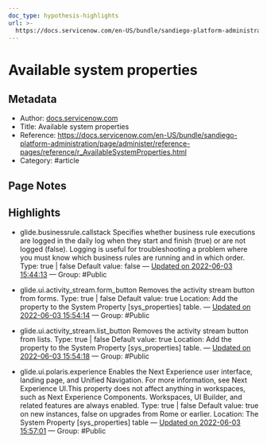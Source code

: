 ```yaml
---
doc_type: hypothesis-highlights
url: >-
  https://docs.servicenow.com/en-US/bundle/sandiego-platform-administration/page/administer/reference-pages/reference/r_AvailableSystemProperties.html
---
```


# Available system properties

## Metadata
- Author: [docs.servicenow.com]()
- Title: Available system properties
- Reference: https://docs.servicenow.com/en-US/bundle/sandiego-platform-administration/page/administer/reference-pages/reference/r_AvailableSystemProperties.html
- Category: #article

## Page Notes
## Highlights
- glide.businessrule.callstack Specifies whether business rule executions are logged in the daily log when they start and finish (true) or are not logged (false). Logging is useful for troubleshooting a problem where you must know which business rules are running and in which order. Type: true | false Default value: false — [Updated on 2022-06-03 15:44:13](https://hyp.is/i53pjON1Eey_bMeP5HbKJA/docs.servicenow.com/en-US/bundle/sandiego-platform-administration/page/administer/reference-pages/reference/r_AvailableSystemProperties.html) — Group: #Public

- glide.ui.activity_stream.form_button Removes the activity stream button from forms. Type: true | false Default value: true Location: Add the property to the System Property [sys_properties] table. — [Updated on 2022-06-03 15:54:14](https://hyp.is/8fP8UuN2Eeyof1vQBRJhCA/docs.servicenow.com/en-US/bundle/sandiego-platform-administration/page/administer/reference-pages/reference/r_AvailableSystemProperties.html) — Group: #Public

- glide.ui.activity_stream.list_button Removes the activity stream button from lists. Type: true | false Default value: true Location: Add the property to the System Property [sys_properties] table. — [Updated on 2022-06-03 15:54:18](https://hyp.is/9DxM5ON2Eey1z4Oww1MZJA/docs.servicenow.com/en-US/bundle/sandiego-platform-administration/page/administer/reference-pages/reference/r_AvailableSystemProperties.html) — Group: #Public

- glide.ui.polaris.experience Enables the Next Experience user interface, landing page, and Unified Navigation. For more information, see Next Experience UI.This property does not affect anything in workspaces, such as Next Experience Components. Workspaces, UI Builder, and related features are always enabled. Type: true | false Default value: true on new instances, false on upgrades from Rome or earlier. Location: The System Property [sys_properties] table — [Updated on 2022-06-03 15:57:01](https://hyp.is/VZzc7ON3EeySqRe5zk_lEQ/docs.servicenow.com/en-US/bundle/sandiego-platform-administration/page/administer/reference-pages/reference/r_AvailableSystemProperties.html) — Group: #Public



